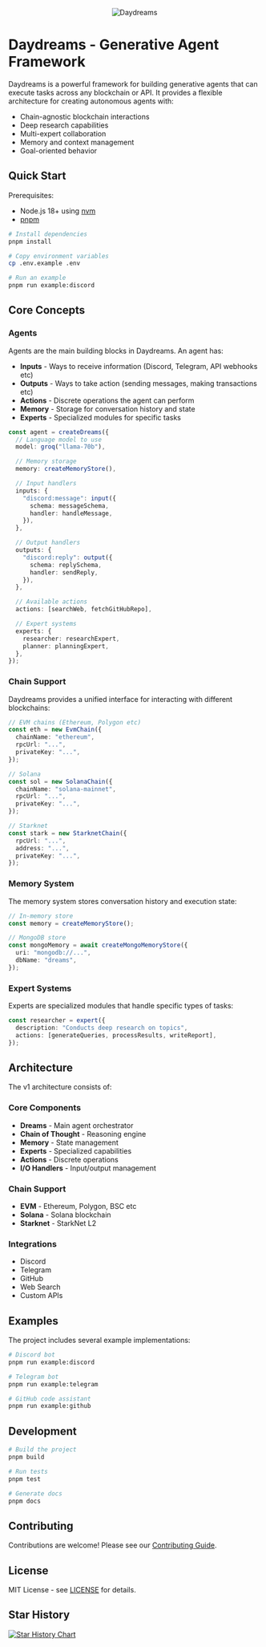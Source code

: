<p align="center">
  <img src="./github/banner.png" alt="Daydreams">
</p>

# Daydreams - Generative Agent Framework

Daydreams is a powerful framework for building generative agents that can
execute tasks across any blockchain or API. It provides a flexible architecture
for creating autonomous agents with:

- Chain-agnostic blockchain interactions
- Deep research capabilities
- Multi-expert collaboration
- Memory and context management
- Goal-oriented behavior

## Quick Start

Prerequisites:

- Node.js 18+ using [nvm](https://github.com/nvm-sh/nvm)
- [pnpm](https://pnpm.io/)

```bash
# Install dependencies
pnpm install

# Copy environment variables
cp .env.example .env

# Run an example
pnpm run example:discord
```

## Core Concepts

### Agents

Agents are the main building blocks in Daydreams. An agent has:

- **Inputs** - Ways to receive information (Discord, Telegram, API webhooks etc)
- **Outputs** - Ways to take action (sending messages, making transactions etc)
- **Actions** - Discrete operations the agent can perform
- **Memory** - Storage for conversation history and state
- **Experts** - Specialized modules for specific tasks

```typescript
const agent = createDreams({
  // Language model to use
  model: groq("llama-70b"),

  // Memory storage
  memory: createMemoryStore(),

  // Input handlers
  inputs: {
    "discord:message": input({
      schema: messageSchema,
      handler: handleMessage,
    }),
  },

  // Output handlers
  outputs: {
    "discord:reply": output({
      schema: replySchema,
      handler: sendReply,
    }),
  },

  // Available actions
  actions: [searchWeb, fetchGitHubRepo],

  // Expert systems
  experts: {
    researcher: researchExpert,
    planner: planningExpert,
  },
});
```

### Chain Support

Daydreams provides a unified interface for interacting with different
blockchains:

```typescript
// EVM chains (Ethereum, Polygon etc)
const eth = new EvmChain({
  chainName: "ethereum",
  rpcUrl: "...",
  privateKey: "...",
});

// Solana
const sol = new SolanaChain({
  chainName: "solana-mainnet",
  rpcUrl: "...",
  privateKey: "...",
});

// Starknet
const stark = new StarknetChain({
  rpcUrl: "...",
  address: "...",
  privateKey: "...",
});
```

### Memory System

The memory system stores conversation history and execution state:

```typescript
// In-memory store
const memory = createMemoryStore();

// MongoDB store
const mongoMemory = await createMongoMemoryStore({
  uri: "mongodb://...",
  dbName: "dreams",
});
```

### Expert Systems

Experts are specialized modules that handle specific types of tasks:

```typescript
const researcher = expert({
  description: "Conducts deep research on topics",
  actions: [generateQueries, processResults, writeReport],
});
```

## Architecture

The v1 architecture consists of:

### Core Components

- **Dreams** - Main agent orchestrator
- **Chain of Thought** - Reasoning engine
- **Memory** - State management
- **Experts** - Specialized capabilities
- **Actions** - Discrete operations
- **I/O Handlers** - Input/output management

### Chain Support

- **EVM** - Ethereum, Polygon, BSC etc
- **Solana** - Solana blockchain
- **Starknet** - StarkNet L2

### Integrations

- Discord
- Telegram
- GitHub
- Web Search
- Custom APIs

## Examples

The project includes several example implementations:

```bash
# Discord bot
pnpm run example:discord

# Telegram bot
pnpm run example:telegram

# GitHub code assistant
pnpm run example:github
```

## Development

```bash
# Build the project
pnpm build

# Run tests
pnpm test

# Generate docs
pnpm docs
```

## Contributing

Contributions are welcome! Please see our [Contributing Guide](CONTRIBUTING.md).

## License

MIT License - see [LICENSE](LICENSE) for details.

## Star History

[![Star History Chart](https://api.star-history.com/svg?repos=daydreamsai/daydreams&type=Date)](https://star-history.com/#daydreamsai/daydreams&Date)
